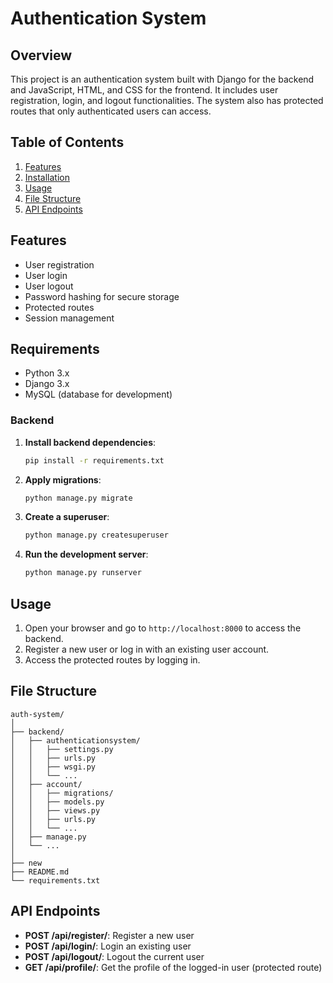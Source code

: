 # Authentication System

## Overview

This project is an authentication system built with Django for the backend and JavaScript, HTML, and CSS for the frontend. It includes user registration, login, and logout functionalities. The system also has protected routes that only authenticated users can access.

## Table of Contents

1. [Features](#features)
2. [Installation](#installation)
3. [Usage](#usage)
4. [File Structure](#file-structure)
5. [API Endpoints](#api-endpoints)
   
## Features

- User registration
- User login
- User logout
- Password hashing for secure storage
- Protected routes
- Session management

## Requirements

- Python 3.x
- Django 3.x
- MySQL (database for development)

### Backend

1. **Install backend dependencies**:
    ```sh
    pip install -r requirements.txt
    ```

2. **Apply migrations**:
    ```sh
    python manage.py migrate
    ```

3. **Create a superuser**:
    ```sh
    python manage.py createsuperuser
    ```

4. **Run the development server**:
    ```sh
    python manage.py runserver
    ```

## Usage

1. Open your browser and go to `http://localhost:8000` to access the backend.
2. Register a new user or log in with an existing user account.
3. Access the protected routes by logging in.

## File Structure

```
auth-system/
│
├── backend/
│   ├── authenticationsystem/
│   │   ├── settings.py
│   │   ├── urls.py
│   │   ├── wsgi.py
│   │   └── ...
│   ├── account/
│   │   ├── migrations/
│   │   ├── models.py
│   │   ├── views.py
│   │   ├── urls.py
│   │   └── ...
│   ├── manage.py
│   └── ...
│
├── new
├── README.md
└── requirements.txt
```

## API Endpoints

- **POST /api/register/**: Register a new user
- **POST /api/login/**: Login an existing user
- **POST /api/logout/**: Logout the current user
- **GET /api/profile/**: Get the profile of the logged-in user (protected route)
